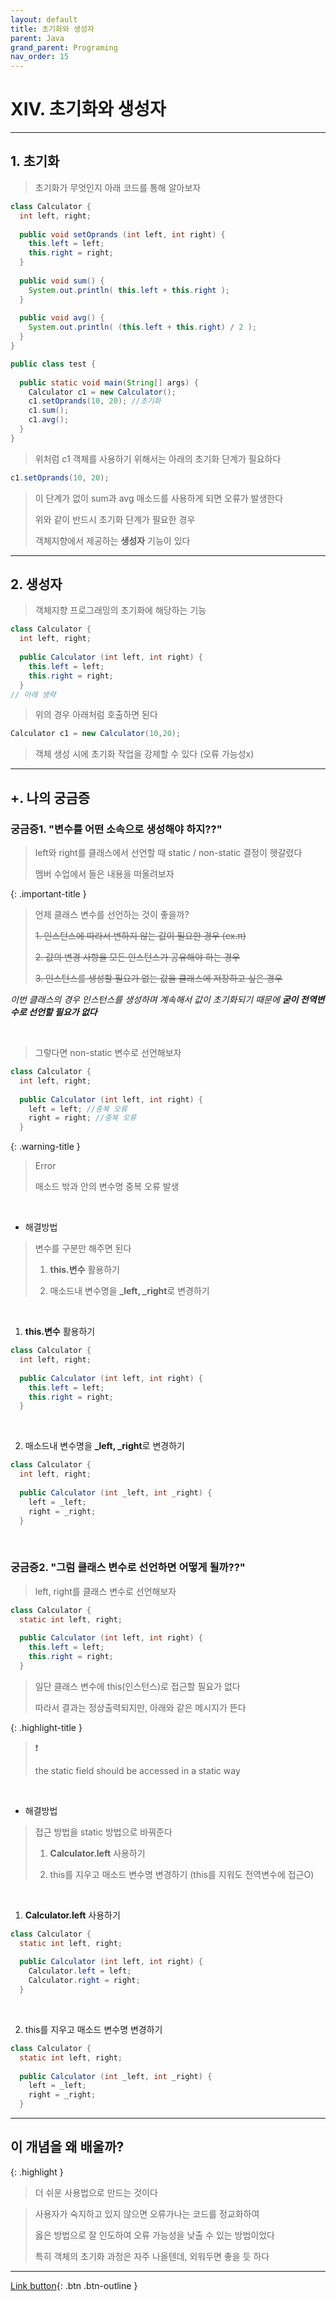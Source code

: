 ```yaml
---
layout: default
title: 초기화와 생성자
parent: Java
grand_parent: Programing
nav_order: 15
---
```


# XIV. 초기화와 생성자

---

## 1. 초기화

> 초기화가 무엇인지 아래 코드를 통해 알아보자

```java
class Calculator {
  int left, right;
	
  public void setOprands (int left, int right) {
    this.left = left;
    this.right = right;
  }
	
  public void sum() {
    System.out.println( this.left + this.right );
  }
	
  public void avg() {
    System.out.println( (this.left + this.right) / 2 );
  }
}

public class test {
	
  public static void main(String[] args) {
    Calculator c1 = new Calculator();
    c1.setOprands(10, 20); //초기화
    c1.sum();
    c1.avg();
  }
}
```

> 위처럼 c1 객체를 사용하기 위해서는 아래의 초기화 단계가 필요하다

```java
c1.setOprands(10, 20);
```

> 이 단계가 없이 sum과 avg 매소드를 사용하게 되면 오류가 발생한다
>
> 위와 같이 반드시 초기화 단계가 필요한 경우
>
> 객체지향에서 제공하는 **생성자** 기능이 있다

---

## 2. 생성자

> 객체지향 프로그래밍의 초기화에 해당하는 기능

```java
class Calculator {
  int left, right;
	
  public Calculator (int left, int right) {
    this.left = left;
    this.right = right;
  }
// 아래 생략
```

> 위의 경우 아래처럼 호출하면 된다

```java
Calculator c1 = new Calculator(10,20);
```

> 객체 생성 시에 초기화 작업을 강제할 수 있다 (오류 가능성x)

---

## +. 나의 궁금증

### 궁금증1. "변수를 어떤 소속으로 생성해야 하지??"

> left와 right를 클래스에서 선언할 때 static / non-static 결정이 헷갈렸다
>
> 멤버 수업에서 들은 내용을 떠올려보자 

{: .important-title }
> 언제 클래스 변수를 선언하는 것이 좋을까?
>
> ~~1. 인스턴스에 따라서 변하지 않는 값이 필요한 경우 (ex.π)~~
>
> ~~2. 값의 변경 사항을 모든 인스턴스가 공유해야 하는 경우~~
>
> ~~3. 인스턴스를 생성할 필요가 없는 값을 클래스에 저장하고 싶은 경우~~

_이번 클래스의 경우 인스턴스를 생성하며 계속해서 값이 초기화되기 때문에 **굳이 전역변수로 선언할 필요가 없다**_


<br/>

> 그렇다면 non-static 변수로 선언해보자

```java
class Calculator {
  int left, right;
	
  public Calculator (int left, int right) {
    left = left; //중복 오류
    right = right; //중복 오류
  }
```

{: .warning-title }
> Error
>
> 매소드 밖과 안의 변수명 중복 오류 발생

<br/>

- 해결방법

> 변수를 구분만 해주면 된다
> 
> 1. **this.변수** 활용하기
>
> 2. 매소드내 변수명을 **_left, _right**로 변경하기 

<br/>

1. **this.변수** 활용하기

```java
class Calculator {
  int left, right;
	
  public Calculator (int left, int right) {
    this.left = left;
    this.right = right;
  }
```

<br/>

2. 매소드내 변수명을 **_left, _right**로 변경하기 

```java
class Calculator {
  int left, right;
	
  public Calculator (int _left, int _right) {
    left = _left; 
    right = _right; 
  }
```

<br/>

### 궁금증2. "그럼 클래스 변수로 선언하면 어떻게 될까??"

> left, right를 클래스 변수로 선언해보자

```java
class Calculator {
  static int left, right;
	
  public Calculator (int left, int right) {
    this.left = left; 
    this.right = right; 
  }
```

> 일단 클래스 변수에 this(인스턴스)로 접근할 필요가 없다
>
> 따라서 결과는 정상출력되지만, 아래와 같은 메시지가 뜬다

{: .highlight-title }
> ❗️
>
> the static field should be accessed in a static way

<br/>

- 해결방법

> 접근 방법을 static 방법으로 바꿔준다
>
> 1. **Calculator.left** 사용하기
>
> 2. this를 지우고 매소드 변수명 변경하기 (this를 지워도 전역변수에 접근O)

<br/>

1. **Calculator.left** 사용하기

```java
class Calculator {
  static int left, right;
	
  public Calculator (int left, int right) {
    Calculator.left = left; 
    Calculator.right = right; 
  }
```

<br/>

2. this를 지우고 매소드 변수명 변경하기

```java
class Calculator {
  static int left, right;
	
  public Calculator (int _left, int _right) {
    left = _left; 
    right = _right; 
  }
```

---

## **이 개념을 왜 배울까?**

{: .highlight }
> 더 쉬운 사용법으로 만드는 것이다

> 사용자가 숙지하고 있지 않으면 오류가나는 코드를 정교화하여
>
> 옳은 방법으로 잘 인도하여 오류 가능성을 낮출 수 있는 방법이었다
>
> 특히 객체의 초기화 과정은 자주 나올텐데, 외워두면 좋을 듯 하다 

---

[Link button](https://opentutorials.org/course/1223/5519){: .btn .btn-outline }
